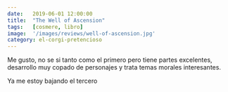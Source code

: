 ```yaml
---
date:   2019-06-01 12:00:00
title:  "The Well of Ascension"
tags:   [cosmere, libro]
image:  '/images/reviews/well-of-ascension.jpg'
category: el-corgi-pretencioso
---
```

Me gusto, no se si tanto como el primero pero tiene partes excelentes, desarrollo muy copado de personajes y trata temas morales interesantes.

Ya me estoy bajando el tercero
